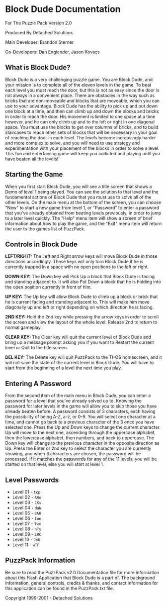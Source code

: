 
Block Dude Documentation
========================

For The Puzzle Pack Version 2.0

Produced By Detached Solutions

Main Developer: Brandon Sterner

Co-Developers: Dan Englender, Jason Kovacs


What is Block Dude?
-------------------
Block Dude is a very challenging puzzle game. You are Block Dude, and your mission is to complete all of the eleven levels in the game. To beat each level you must reach the door, but this is not as easy since the door is not always in a convenient place. There are obstacles in the way such as bricks that are non-moveable and blocks that are moveable, which you can use to your advantage. Block Dude has the ability to pick up and put down one block at a time, and then can climb up and down the blocks and bricks in order to reach the door. His movement is limited to one space at a time however, and he can only climb up and to the left or right in one diagonal space. You must use the blocks to get over columns of bricks, and to build staircases to reach other sets of blocks that will be necessary in your goal of reaching the door in each level. The levels become increasingly harder and more complex to solve, and you will need to use strategy and experimentation with your placement of the blocks in order to solve a level. This fun and entertaining game will keep you addicted and playing until you have beaten all the levels!


Starting the Game
-----------------
When you first start Block Dude, you will see a title screen that shows a Demo of level 1 being played. You can see the solution to that level and the fundamental actions of Block Dude that you must use to solve all of the other levels. On the main menu at the bottom of the screen, you can choose "New" to start a new game from level 1, or "Password" to enter a password that you've already obtained from beating levels previously, in order to jump to a later level quickly. The "Help" menu item will show a screen of brief information about how to play the game, and the "Exit" menu item will return the user to the games list of PuzzPack.


Controls in Block Dude
----------------------
**LEFT/RIGHT:** The Left and Right arrow keys will move Block Dude in those directions accordingly. These keys will only turn Block Dude if he is currently trapped in a space with no open positions to the left or right.

**DOWN KEY:** The Down key will Pick Up a block that Block Dude is facing and standing adjacent to. It will also Put Down a block that he is holding into the open position currently in front of him.

**UP KEY:** The Up key will allow Block Dude to climb up a block or brick that he is current facing and standing adjacent to. This will make him move diagonally up and left or right depending on which direction he is facing.

**2ND KEY:** Hold the 2nd key while pressing the arrow keys in order to scroll the screen and view the layout of the whole level. Release 2nd to return to normal gameplay.

**CLEAR KEY:** The Clear key will quit the current level of Block Dude and bring up a message prompt asking you if you want to Restart the current level or Quit to the title screen.

**DEL KEY:** The Delete key will quit PuzzPack to the TI-OS homescreen, and it will not save the state of the current level in Block Dude. You will have to start from the beginning of a level the next time you play.


Entering A Password
-------------------
From the second item of the main menu in Block Dude, you can enter a password for a level that you've already solved up to. Knowing the password for later levels in the game will allow you to skip those you have already beaten before. A password consists of 3 characters, each having the possibility of being A-Z, a-z, or 0-9. You will select one character at a time, and cannot go back to a previous character of the 3 once you have selected one. Press the Up and Down keys to change the current character. Up will move to the next one, ascending through the uppercase alphabet, then the lowercase alphabet, then numbers, and back to uppercase. The Down key will change to the previous character in the opposite direction as Up. Press the Enter or 2nd key to select the character you are currently showing, and when 3 characters are chosen, the password will be processed. If it matches the passwords for any of the 11 levels, you will be started on that level, else you will start at level 1.


Level Passwords
--------------------
- Level 01 - `tcp`
- Level 02 - `ARo`
- Level 03 - `CKs`
- Level 04 - `daN`
- Level 05 - `BAH`
- Level 06 - `Ion`
- Level 07 - `Twe`
- Level 08 - `nTy`
- Level 09 - `iRC`
- Level 10 - `JmK`
- Level 11 - `wTF`


PuzzPack Information
--------------------
Be sure to read the PuzzPack v2.0 Documentation file for more information about this Flash Application that Block Dude is a part of. The background information, general controls, credits & thanks, and contact information for this application can be found in the PuzzPack.txt file.

Copyright 1999-2001 - Detached Solutions
